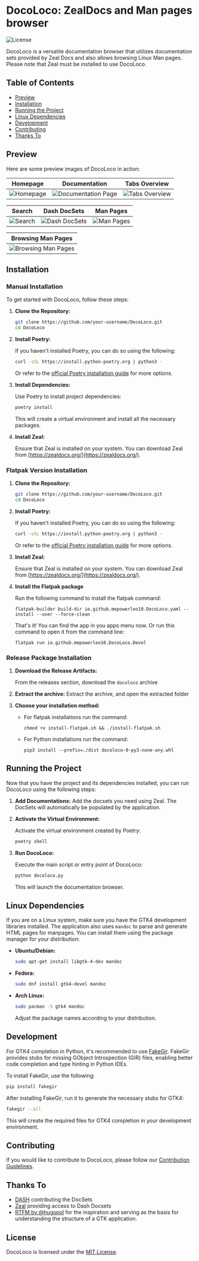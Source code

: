 # DocoLoco: ZealDocs and Man pages browser

![License](https://img.shields.io/badge/License-MIT-blue.svg)

DocoLoco is a versatile documentation browser that utilizes documentation sets provided by Zeal Docs and also allows browsing Linux Man pages. Please note that Zeal must be installed to use DocoLoco.

## Table of Contents

- [Preview](#preview)
- [Installation](#installation)
- [Running the Project](#running-the-project)
- [Linux Dependencies](#linux-dependencies)
- [Development](#development)
- [Contributing](#contributing)
- [Thanks To](#thanks-to)

## Preview

Here are some preview images of DocoLoco in action:

| Homepage                              | Documentation                                        | Tabs Overview                                   |
| ------------------------------------- | ---------------------------------------------------- | ----------------------------------------------- |
| ![Homepage](screenshots/homepage.png) | ![Documentation Page](screenshots/documentation.png) | ![Tabs Overview](screenshots/tabs-overview.png) |

| Search                            | Dash DocSets                               | Man Pages                               |
| --------------------------------- | ------------------------------------------ | --------------------------------------- |
| ![Search](screenshots/search.png) | ![Dash DocSets](screenshots/dash-docs.png) | ![Man Pages](screenshots/man-pages.png) |

| Browsing Man Pages               |
| -------------------------------- |
| ![Browsing Man Pages](screenshots/browsing-man-pages.png) |

## Installation

### Manual Installation

To get started with DocoLoco, follow these steps:

1. **Clone the Repository:**

   ```bash
   git clone https://github.com/your-username/DocoLoco.git
   cd DocoLoco
   ```

2. **Install Poetry:**

   If you haven't installed Poetry, you can do so using the following:

   ```bash
   curl -sSL https://install.python-poetry.org | python3 -
   ```

   Or refer to the [official Poetry installation guide](https://python-poetry.org/docs/#installation) for more options.

3. **Install Dependencies:**

   Use Poetry to install project dependencies:

   ```bash
   poetry install
   ```

   This will create a virtual environment and install all the necessary packages.

4. **Install Zeal:**

   Ensure that Zeal is installed on your system. You can download Zeal from [https://zealdocs.org/](https://zealdocs.org/).

### Flatpak Version Installation

1. **Clone the Repository:**

   ```bash
   git clone https://github.com/your-username/DocoLoco.git
   cd DocoLoco
   ```

2. **Install Poetry:**

   If you haven't installed Poetry, you can do so using the following:

   ```bash
   curl -sSL https://install.python-poetry.org | python3 -
   ```

   Or refer to the [official Poetry installation guide](https://python-poetry.org/docs/#installation) for more options.

3. **Install Zeal:**

   Ensure that Zeal is installed on your system. You can download Zeal from [https://zealdocs.org/](https://zealdocs.org/).


4. **Install the Flatpak package**

   Run the following command to install the flatpak command:
   ```
   flatpak-builder build-dir io.github.mepowerleo10.DocoLoco.yaml --install --user --force-clean 
   ```
   That's it! You can find the app in you apps menu now. Or run this command to open it from the command line:
   ```
   flatpak run io.github.mepowerleo10.DocoLoco.Devel
   ```

### Release Package Installation
1. **Download the Release Artifacts:**
   
   From the releases section, download the `docoloco` archive

2. **Extract the archive:**
   Extract the archive, and open the extracted folder

3. **Choose your installation method:**
   - For flatpak installations run the command:
      ```
      chmod +x install-flatpak.sh && ./install-flatpak.sh
      ```
   - For Python installations run the command:
      ```
      pip3 install --prefix=./dist docoloco-0-py3-none-any.whl
      ```

## Running the Project

Now that you have the project and its dependencies installed, you can run DocoLoco using the following steps:

1. **Add Documentations:**
   Add the docsets you need using Zeal. The DocSets will automatically be populated by the application.

2. **Activate the Virtual Environment:**

   Activate the virtual environment created by Poetry:

   ```bash
   poetry shell
   ```

3. **Run DocoLoco:**

   Execute the main script or entry point of DocoLoco:

   ```bash
   python docoloco.py
   ```

   This will launch the documentation browser.

## Linux Dependencies

If you are on a Linux system, make sure you have the GTK4 development libraries installed. The application also uses `mandoc` to parse and generate HTML pages for manpages. You can install them using the package manager for your distribution:

- **Ubuntu/Debian:**

  ```bash
  sudo apt-get install libgtk-4-dev mandoc
  ```

- **Fedora:**

  ```bash
  sudo dnf install gtk4-devel mandoc
  ```

- **Arch Linux:**

  ```bash
  sudo pacman -S gtk4 mandoc
  ```

  Adjust the package names according to your distribution.

## Development

For GTK4 completion in Python, it's recommended to use [FakeGir](https://github.com/fakegir/fakegir). FakeGir provides stubs for missing GObject Introspection (GIR) files, enabling better code completion and type hinting in Python IDEs.

To install FakeGir, use the following:

```bash
pip install fakegir
```

After installing FakeGir, run it to generate the necessary stubs for GTK4:

```bash
fakegir --all
```

This will create the required files for GTK4 completion in your development environment.

## Contributing

If you would like to contribute to DocoLoco, please follow our [Contribution Guidelines](CONTRIBUTING.md).

## Thanks To

- [DASH](https://kapeli.com/dash) contributing the DocSets
- [Zeal](https://github.com/zealdocs/zeal/) providing access to Dash Docsets
- [RTFM by @hugopol](https://github.com/hugopl/rtfm) for the inspiration and serving as the basis for understanding the structure of a GTK application.

## License

DocoLoco is licensed under the [MIT License](LICENSE).